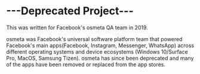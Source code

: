 # ---Deprecated Project---
This was written for Facebook's osmeta QA team in 2019.

osmeta was Facebook's universal software platform team that powered Facebook's main apps(Facebook, Instagram, Messenger, WhatsApp) across different operating systems and device ecosystems (Windows 10/Surface Pro, MacOS, Samsung Tizen).
osmeta has since been deprecated and many of the apps have been removed or replaced from the app stores.
